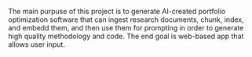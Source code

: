 The main purpuse of this project is to generate AI-created portfolio optimization software that can ingest research documents, chunk, index, and embedd them, and then use them for prompting in order to generate high quality methodology and code. The end goal is web-based app that allows user input.